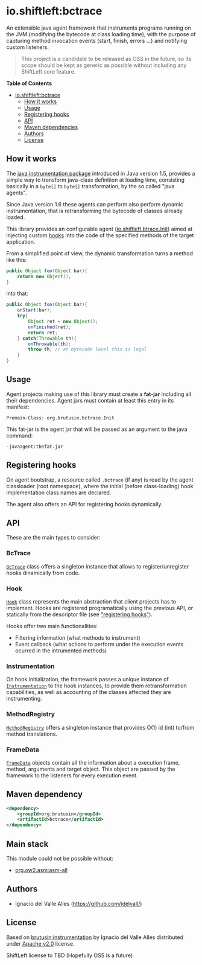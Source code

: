 # io.shiftleft:bctrace

An extensible java agent framework that instruments programs running on the JVM (modifying the bytecode at class loading time), with the purpose of capturing method invocation events (start, finish, errors ...) and notifying custom listeners.

> This project is a candidate to be released as OSS in the future, so its scope should be kept as generic as possible without including any ShiftLeft core feature.

**Table of Contents**
- [io.shiftleft:bctrace](#ioshiftleftctrace)
  - [How it works](#how-it-works)
  - [Usage](#usage)
  - [Registering hooks](#registering-hooks)
  - [API](#api)
  - [Maven dependencies](#maven-dependencies)
  - [Authors](#authors)
  - [License](#license)
	
## How it works
The [java instrumentation package](http://docs.oracle.com/javase/6/docs/api/java/lang/instrument/package-summary.html) introduced in Java version 1.5, provides a simple way to transform java-class definition at loading time, consisting basically in a `byte[]` to `byte[]` transformation, by the so called "java agents".

Since Java version 1.6 these agents can perform also perform dynamic instrumentation, that is retransforming the bytecode of classes already loaded. 

This library provides an configurable agent ([io.shiftleft.btrace.Init](src/main/java/io/shiftleft/bctrace/Init.java)) aimed at injecting custom [hooks](src/main/java/o/shiftleft/bctrace/spi/Hook.java) into the code of the specified methods of the target application.


From a simplified point of view, the dynamic transformation turns a method like this: 
```java
public Object foo(Object bar){
    return new Object();
}
```

into that:
```java
public Object foo(Object bar){
    onStart(bar);
    try{
        Object ret = new Object();
        onFinished(ret);
        return ret;
    } catch(Throwable th){
        onThrowable(th);
        throw th; // at bytecode level this is legal
    }
}
```
## Usage
Agent projects making use of this library must create a **fat-jar** including all their dependencies. 
Agent jars must contain at least this entry in its manifest:
```
Premain-Class: org.brutusin.bctrace.Init
```
This fat-jar is the agent jar that will be passed as an argument to the java command:

```
-javaagent:thefat.jar
```

## Registering hooks
On agent bootstrap, a resource called `.bctrace` (if any) is read by the agent classloader (root namespace), where the initial (before class-loading) hook implementation class names are declared.

The agent also offers an API for registering hooks dynamically.

## API
These are the main types to consider:

### BcTrace
[`BcTrace`](src/main/java/o/shiftleft/bctrace/Bctrace.java) class offers a singleton instance that allows to register/unregister hooks dinamically from code.

### Hook
[`Hook`](src/main/java/io/shiftleft/bctrace/spi/Hook.java) class represents the main abstraction that client projects has to implement. Hooks are registered programatically using the previous API, or statically from the descriptor file (see ["registering hooks"](#registering-hooks)).

Hooks offer two main functionalities: 
- Filtering information (what methods to instrument)  
- Event callback (what actions to perform under the execution events ocurred in the intrumented methods)

### Instrumentation
On hook initialization, the framework passes a unique instance of [`Instrumentation`](src/main/java/io/shiftleft/bctrace/spi/Instrumentation.java)  to the hook instances, to provide them retransformation capabilities, as well as accounting of the classes affected they are instrumenting.

### MethodRegistry
[`MethodRegistry`](src/main/java/io/shiftleft/bctrace/runtime/MethodRegistry.java) offers a singleton instance that provides O(1) id (int) to/from method translations.

### FrameData
[`FrameData`](src/main/java/io/shiftleft/bctrace/runtime/FrameData.java) objects contain all the information about a execution frame, method, arguments and target object. This object are passed by the framework to the listeners for every execution event.

## Maven dependency 

```xml
<dependency>
    <groupId>org.brutusin</groupId>
    <artifactId>bctrace</artifactId>
</dependency>
```

## Main stack
This module could not be possible without:
* [org.ow2.asm:asm-all](http://asm.ow2.org/)

## Authors

- Ignacio del Valle Alles (<https://github.com/idelvall/>)

## License
Based on [brutusin:instrumentation](https://github.com/brutusin/instrumentation) by Ignacio del Valle Alles distributed under [Apache v2.0](http://www.apache.org/licenses/LICENSE-2.0) license.

ShiftLeft license to TBD (Hopefully OSS is a future)


